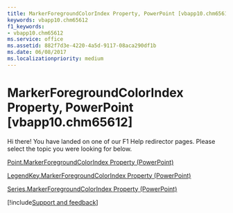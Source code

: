 ```yaml
---
title: MarkerForegroundColorIndex Property, PowerPoint [vbapp10.chm65612]
keywords: vbapp10.chm65612
f1_keywords:
- vbapp10.chm65612
ms.service: office
ms.assetid: 882f7d3e-4220-4a5d-9117-08aca290df1b
ms.date: 06/08/2017
ms.localizationpriority: medium
---
```



# MarkerForegroundColorIndex Property, PowerPoint [vbapp10.chm65612]

Hi there! You have landed on one of our F1 Help redirector pages. Please select the topic you were looking for below.

[Point.MarkerForegroundColorIndex Property (PowerPoint)](https://msdn.microsoft.com/library/9fb6b350-3eee-305c-dd64-6e3ac009aabc%28Office.15%29.aspx)

[LegendKey.MarkerForegroundColorIndex Property (PowerPoint)](https://msdn.microsoft.com/library/47760c8c-a791-fac5-a5cc-d91c59221026%28Office.15%29.aspx)

[Series.MarkerForegroundColorIndex Property (PowerPoint)](https://msdn.microsoft.com/library/85535a03-fb8c-fe76-9b67-ef60d51987b1%28Office.15%29.aspx)

[!include[Support and feedback](~/includes/feedback-boilerplate.md)]